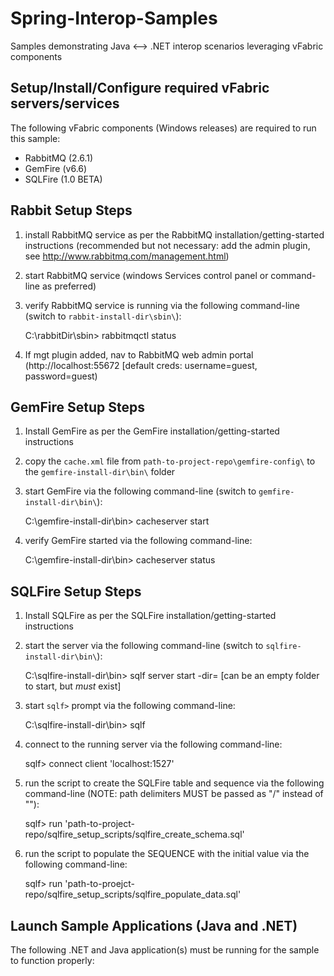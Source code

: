 Spring-Interop-Samples
======================
Samples demonstrating Java <--> .NET interop scenarios leveraging vFabric components


Setup/Install/Configure required vFabric servers/services
---------------------------------------------------------
The following vFabric components (Windows releases) are required to run this sample:

* RabbitMQ (2.6.1)
* GemFire (v6.6)
* SQLFire (1.0 BETA)


## Rabbit Setup Steps

1. install RabbitMQ service as per the RabbitMQ installation/getting-started instructions (recommended but not necessary: add the admin plugin, see http://www.rabbitmq.com/management.html)
2. start RabbitMQ service (windows Services control panel or command-line as preferred)
3. verify RabbitMQ service is running via the following command-line (switch to `rabbit-install-dir\sbin\`):

	C:\rabbitDir\sbin> rabbitmqctl status

4. If mgt plugin added, nav to RabbitMQ web admin portal (http://localhost:55672  [default creds: username=guest, password=guest)

## GemFire Setup Steps


1. Install GemFire as per the GemFire installation/getting-started instructions
2. copy the `cache.xml` file from `path-to-project-repo\gemfire-config\` to the `gemfire-install-dir\bin\` folder
3. start GemFire via the following command-line (switch to `gemfire-install-dir\bin\`):

	C:\gemfire-install-dir\bin> cacheserver start

4. verify GemFire started via the following command-line:

	C:\gemfire-install-dir\bin> cacheserver status

## SQLFire Setup Steps

1. Install SQLFire as per the SQLFire installation/getting-started instructions
2. start the server via the following command-line (switch to `sqlfire-install-dir\bin\`):

	C:\sqlfire-install-dir\bin> sqlf server start -dir=<path to data dir>   [can be an empty folder to start, but *must* exist]

3. start `sqlf>` prompt via the following command-line:

	C:\sqlfire-install-dir\bin> sqlf

4. connect to the running server via the following command-line:

	sqlf> connect client 'localhost:1527'

5. run the script to create the SQLFire table and sequence via the following command-line (NOTE: path delimiters MUST be passed as "/" instead of "\"):

	sqlf> run 'path-to-project-repo/sqlfire_setup_scripts/sqlfire_create_schema.sql'

6. run the script to populate the SEQUENCE with the initial value via the following command-line:

	sqlf> run 'path-to-proejct-repo/sqlfire_setup_scripts/sqlfire_populate_data.sql'

Launch Sample Applications (Java and .NET) 
------------------------------------------

The following .NET and Java application(s) must be running for the sample to function properly:

